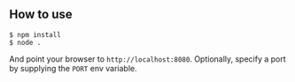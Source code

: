 ## How to use

```
$ npm install
$ node .
```

And point your browser to `http://localhost:8080`. Optionally, specify
a port by supplying the `PORT` env variable.

